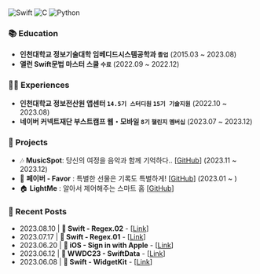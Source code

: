 
<br/>

![Swift] ![C] ![Python]

### 📚 Education

- **인천대학교 정보기술대학 임베디드시스템공학과 `졸업`** (2015.03 ~ 2023.08)<br/>
- **앨런 Swift문법 마스터 스쿨 `수료`** (2022.09 ~ 2022.12)<br/>

### 👨‍💻 Experiences

- **인천대학교 정보전산원 앱센터 `14.5기 스터디원` `15기 기술지원`** (2022.10 ~ 2023.08)<br/>
- **네이버 커넥트재단 부스트캠프 웹・모바일 `8기` `챌린지` `멤버십`** (2023.07 ~ 2023.12)<br/>

### 💾 Projects

- 🎶 **MusicSpot**: 당신의 여정을 음악과 함께 기억하다.. [[GitHub](https://github.com/boostcampwm2023/iOS01-MusicSpot)] (2023.11 ~ 2023.12) <br/>
- 🎁 **페이버 - Favor** : 특별한 선물은 기록도 특별하게! [[GitHub](https://github.com/Favor-Gift-Reminder/Favor-iOS)] (2023.01 ~ ) <br/>
- 🏠 **LightMe** : 알아서 제어해주는 스마트 홈 [[GitHub](https://github.com/StanSign/Capstone-Zigbee)] <br/>

### 📝 Recent Posts
- 2023.08.10 | **🍎 Swift - Regex.02** - [[Link](https://www.nomatterjun.vision/blog/Swift/19.Regex.02)] <br/>
- 2023.07.17 | **🍎 Swift - Regex.01** - [[Link](https://www.nomatterjun.vision/blog/Swift/18.Regex.01)] <br/>
- 2023.06.20 | **📱 iOS - Sign in with Apple** - [[Link](https://www.nomatterjun.vision/blog/iOS/12.SignInWithApple)] <br/>
- 2023.06.12 | **🎊 WWDC23 - SwiftData** - [[Link](https://nomatterjun.github.io/post/WWDC23%2F2023-06-12-WWDC23-03)] <br/>
- 2023.06.08 | **🍎 Swift - WidgetKit** - [[Link](https://nomatterjun.github.io/post/Swift%2F2023-06-08-Swift30)] <br/>

<br/>

[Swift]: https://img.shields.io/badge/swift-F54A2A?style=for-the-badge&logo=swift&logoColor=white
[C]: https://img.shields.io/badge/c-%2300599C.svg?style=for-the-badge&logo=c&logoColor=white
[Python]: https://img.shields.io/badge/python-3670A0?style=for-the-badge&logo=python&logoColor=ffdd54
